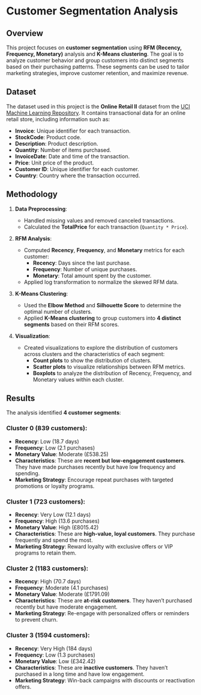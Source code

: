 # Customer Segmentation Analysis

## Overview
This project focuses on **customer segmentation** using **RFM (Recency, Frequency, Monetary)** analysis and **K-Means clustering**. The goal is to analyze customer behavior and group customers into distinct segments based on their purchasing patterns. These segments can be used to tailor marketing strategies, improve customer retention, and maximize revenue.

## Dataset
The dataset used in this project is the **Online Retail II** dataset from the [UCI Machine Learning Repository](https://archive.ics.uci.edu/ml/datasets/Online+Retail+II). It contains transactional data for an online retail store, including information such as:
- **Invoice**: Unique identifier for each transaction.
- **StockCode**: Product code.
- **Description**: Product description.
- **Quantity**: Number of items purchased.
- **InvoiceDate**: Date and time of the transaction.
- **Price**: Unit price of the product.
- **Customer ID**: Unique identifier for each customer.
- **Country**: Country where the transaction occurred.

## Methodology
1. **Data Preprocessing**:
   - Handled missing values and removed canceled transactions.
   - Calculated the **TotalPrice** for each transaction (`Quantity * Price`).

2. **RFM Analysis**:
   - Computed **Recency**, **Frequency**, and **Monetary** metrics for each customer:
     - **Recency**: Days since the last purchase.
     - **Frequency**: Number of unique purchases.
     - **Monetary**: Total amount spent by the customer.
   - Applied log transformation to normalize the skewed RFM data.

3. **K-Means Clustering**:
   - Used the **Elbow Method** and **Silhouette Score** to determine the optimal number of clusters.
   - Applied **K-Means clustering** to group customers into **4 distinct segments** based on their RFM scores.

4. **Visualization**:
   - Created visualizations to explore the distribution of customers across clusters and the characteristics of each segment:
     - **Count plots** to show the distribution of clusters.
     - **Scatter plots** to visualize relationships between RFM metrics.
     - **Boxplots** to analyze the distribution of Recency, Frequency, and Monetary values within each cluster.

## Results
The analysis identified **4 customer segments**:

### Cluster 0 (839 customers):
- **Recency**: Low (18.7 days)
- **Frequency**: Low (2.1 purchases)
- **Monetary Value**: Moderate (£538.25)
- **Characteristics**: These are **recent but low-engagement customers**. They have made purchases recently but have low frequency and spending.
- **Marketing Strategy**: Encourage repeat purchases with targeted promotions or loyalty programs.

### Cluster 1 (723 customers):
- **Recency**: Very Low (12.1 days)
- **Frequency**: High (13.6 purchases)
- **Monetary Value**: High (£8015.42)
- **Characteristics**: These are **high-value, loyal customers**. They purchase frequently and spend the most.
- **Marketing Strategy**: Reward loyalty with exclusive offers or VIP programs to retain them.

### Cluster 2 (1183 customers):
- **Recency**: High (70.7 days)
- **Frequency**: Moderate (4.1 purchases)
- **Monetary Value**: Moderate (£1791.09)
- **Characteristics**: These are **at-risk customers**. They haven’t purchased recently but have moderate engagement.
- **Marketing Strategy**: Re-engage with personalized offers or reminders to prevent churn.

### Cluster 3 (1594 customers):
- **Recency**: Very High (184 days)
- **Frequency**: Low (1.3 purchases)
- **Monetary Value**: Low (£342.42)
- **Characteristics**: These are **inactive customers**. They haven’t purchased in a long time and have low engagement.
- **Marketing Strategy**: Win-back campaigns with discounts or reactivation offers.
